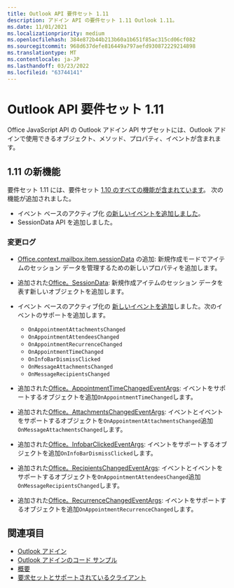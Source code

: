 ```yaml
---
title: Outlook API 要件セット 1.11
description: アドイン API の要件セット 1.11 Outlook 1.11。
ms.date: 11/01/2021
ms.localizationpriority: medium
ms.openlocfilehash: 384e872b44b213b60a1b651f85ac315cd06cf082
ms.sourcegitcommit: 968d637defe816449a797aefd930872229214898
ms.translationtype: MT
ms.contentlocale: ja-JP
ms.lasthandoff: 03/23/2022
ms.locfileid: "63744141"
---
```

# <a name="outlook-add-in-api-requirement-set-111"></a>Outlook API 要件セット 1.11

Office JavaScript API の Outlook アドイン API サブセットには、Outlook アドインで使用できるオブジェクト、メソッド、プロパティ、イベントが含まれます。

## <a name="whats-new-in-111"></a>1.11 の新機能

要件セット 1.11 には、要件セット [1.10 のすべての機能が含まれています](../requirement-set-1.10/outlook-requirement-set-1.10.md)。 次の機能が追加されました。

- イベント ベースのアクティブ化 [の新しいイベントを追加しました](../../../outlook/autolaunch.md#supported-events)。
- SessionData API を追加しました。

### <a name="change-log"></a>変更ログ

- [Office.context.mailbox.item.sessionData](office.context.mailbox.item.md#properties) の追加: 新規作成モードでアイテムのセッション データを管理するための新しいプロパティを追加します。
- 追加された[Office。SessionData](/javascript/api/outlook/office.sessiondata?view=outlook-js-1.11&preserve-view=true): 新規作成アイテムのセッション データを表す新しいオブジェクトを追加します。
- イベント ベースのアクティブ化の [新しいイベントを追加](../../../outlook/autolaunch.md#supported-events)しました。次のイベントのサポートを追加します。

  - `OnAppointmentAttachmentsChanged`
  - `OnAppointmentAttendeesChanged`
  - `OnAppointmentRecurrenceChanged`
  - `OnAppointmentTimeChanged`
  - `OnInfoBarDismissClicked`
  - `OnMessageAttachmentsChanged`
  - `OnMessageRecipientsChanged`

- 追加された[Office。AppointmentTimeChangedEventArgs](/javascript/api/outlook/office.appointmenttimechangedeventargs?view=outlook-js-1.11&preserve-view=true): イベントをサポートするオブジェクトを追加`OnAppointmentTimeChanged`します。
- 追加された[Office。AttachmentsChangedEventArgs](/javascript/api/outlook/office.attachmentschangedeventargs?view=outlook-js-1.11&preserve-view=true): イベントとイベントをサポートするオブジェクトを`OnAppointmentAttachmentsChanged`追加`OnMessageAttachmentsChanged`します。
- 追加された[Office。InfobarClickedEventArgs](/javascript/api/outlook/office.infobarclickedeventargs?view=outlook-js-1.11&preserve-view=true): イベントをサポートするオブジェクトを追加`OnInfoBarDismissClicked`します。
- 追加された[Office。RecipientsChangedEventArgs](/javascript/api/outlook/office.recipientschangedeventargs?view=outlook-js-1.11&preserve-view=true): イベントとイベントをサポートするオブジェクトを`OnAppointmentAttendeesChanged`追加`OnMessageRecipientsChanged`します。
- 追加された[Office。RecurrenceChangedEventArgs](/javascript/api/outlook/office.recurrencechangedeventargs?view=outlook-js-1.11&preserve-view=true): イベントをサポートするオブジェクトを追加`OnAppointmentRecurrenceChanged`します。

## <a name="see-also"></a>関連項目

- [Outlook アドイン](../../../outlook/outlook-add-ins-overview.md)
- [Outlook アドインのコード サンプル](https://developer.microsoft.com/outlook/gallery/?filterBy=Outlook,Samples,Add-ins)
- [概要](../../../quickstarts/outlook-quickstart.md)
- [要求セットとサポートされているクライアント](../../requirement-sets/outlook-api-requirement-sets.md)

